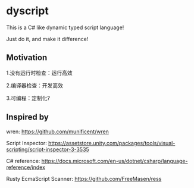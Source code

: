 # dyscript

This is a C# like dynamic typed script language!

Just do it, and make it difference!

## Motivation

1.没有运行时检查：运行高效

2.编译器检查：开发高效

3.可编程：定制化?


## Inspired by

wren: https://github.com/munificent/wren

Script Inspector: https://assetstore.unity.com/packages/tools/visual-scripting/script-inspector-3-3535

C# reference: https://docs.microsoft.com/en-us/dotnet/csharp/language-reference/index

Rusty EcmaScript Scanner: https://github.com/FreeMasen/ress
